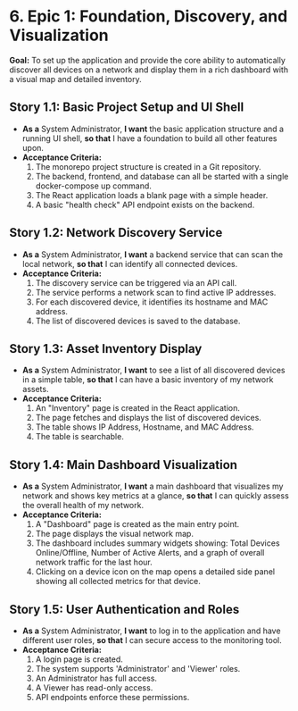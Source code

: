 # **6\. Epic 1: Foundation, Discovery, and Visualization**

**Goal:** To set up the application and provide the core ability to automatically discover all devices on a network and display them in a rich dashboard with a visual map and detailed inventory.

## **Story 1.1: Basic Project Setup and UI Shell**

* **As a** System Administrator, **I want** the basic application structure and a running UI shell, **so that** I have a foundation to build all other features upon.  
* **Acceptance Criteria:**  
  1. The monorepo project structure is created in a Git repository.  
  2. The backend, frontend, and database can all be started with a single docker-compose up command.  
  3. The React application loads a blank page with a simple header.  
  4. A basic "health check" API endpoint exists on the backend.

## **Story 1.2: Network Discovery Service**

* **As a** System Administrator, **I want** a backend service that can scan the local network, **so that** I can identify all connected devices.  
* **Acceptance Criteria:**  
  1. The discovery service can be triggered via an API call.  
  2. The service performs a network scan to find active IP addresses.  
  3. For each discovered device, it identifies its hostname and MAC address.  
  4. The list of discovered devices is saved to the database.

## **Story 1.3: Asset Inventory Display**

* **As a** System Administrator, **I want** to see a list of all discovered devices in a simple table, **so that** I can have a basic inventory of my network assets.  
* **Acceptance Criteria:**  
  1. An "Inventory" page is created in the React application.  
  2. The page fetches and displays the list of discovered devices.  
  3. The table shows IP Address, Hostname, and MAC Address.  
  4. The table is searchable.

## **Story 1.4: Main Dashboard Visualization**

* **As a** System Administrator, **I want** a main dashboard that visualizes my network and shows key metrics at a glance, **so that** I can quickly assess the overall health of my network.  
* **Acceptance Criteria:**  
  1. A "Dashboard" page is created as the main entry point.  
  2. The page displays the visual network map.  
  3. The dashboard includes summary widgets showing: Total Devices Online/Offline, Number of Active Alerts, and a graph of overall network traffic for the last hour.  
  4. Clicking on a device icon on the map opens a detailed side panel showing all collected metrics for that device.

## **Story 1.5: User Authentication and Roles**

* **As a** System Administrator, **I want** to log in to the application and have different user roles, **so that** I can secure access to the monitoring tool.  
* **Acceptance Criteria:**  
  1. A login page is created.  
  2. The system supports 'Administrator' and 'Viewer' roles.  
  3. An Administrator has full access.  
  4. A Viewer has read-only access.  
  5. API endpoints enforce these permissions.
